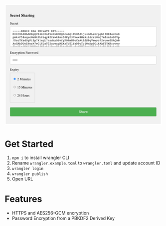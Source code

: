 ![alt text](shhh.png "Title")

# Get Started

1. `npm i` to install wrangler CLI
2. Rename `wrangler.example.toml` to `wrangler.toml` and update account ID
3. `wrangler login`
4. `wrangler publish`
5. Open URL

# Features

- HTTPS and AES256-GCM encryption
- Password Encryption from a PBKDF2 Derived Key